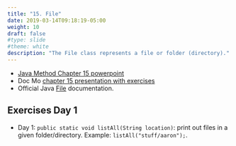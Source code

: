 ```yaml
---
title: "15. File"
date: 2019-03-14T09:18:19-05:00
weight: 10
draft: false
#type: slide
#theme: white
description: "The File class represents a file or folder (directory)."
---
```


* [Java Method Chapter 15 powerpoint](http://www.skylit.com/javamethods2/ppt/Ch15.ppt)
* Doc Mo [chapter 15 presentation with exercises](https://docs.google.com/presentation/d/1V2-4-zOpXjqM_QwZbr6-rGa5xGRsRN7PViIGPeMKwuM/edit?usp=sharing) 
* Official Java
  [File](https://docs.oracle.com/javase/7/docs/api/java/io/File.html) documentation.

## Exercises Day 1

* Day 1: `public static void listAll(String location)`: print out
  files in a given folder/directory. Example: `listAll("stuff/aaron");`.
  
  

